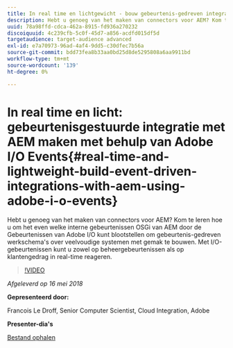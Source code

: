 ```yaml
---
title: In real time en lichtgewicht - bouw gebeurtenis-gedreven integratie met AEM gebruikend de Gebeurtenissen van Adobe I/O
description: Hebt u genoeg van het maken van connectors voor AEM? Kom te leren hoe u om het even welke interne gebeurtenissen OSGi van AEM door de Gebeurtenissen van Adobe I/O kunt blootstellen om gebeurtenis-gedreven werkschema's over veelvoudige systemen met gemak te bouwen. Met I/O-gebeurtenissen kunt u zowel op beheergebeurtenissen als op klantengedrag in real-time reageren.
uuid: 78a98ffd-cdca-462a-8915-fd936a270232
discoiquuid: 4c239cfb-5c0f-45d7-a856-acdfd015df5d
targetaudience: target-audience advanced
exl-id: e7a70973-96ad-4af4-9dd5-c30dfec7b56a
source-git-commit: bdd73fea8b33aa0bd25d8de5295808a6aa9911bd
workflow-type: tm+mt
source-wordcount: '139'
ht-degree: 0%

---
```


# In real time en licht: gebeurtenisgestuurde integratie met AEM maken met behulp van Adobe I/O Events{#real-time-and-lightweight-build-event-driven-integrations-with-aem-using-adobe-i-o-events}

Hebt u genoeg van het maken van connectors voor AEM? Kom te leren hoe u om het even welke interne gebeurtenissen OSGi van AEM door de Gebeurtenissen van Adobe I/O kunt blootstellen om gebeurtenis-gedreven werkschema&#39;s over veelvoudige systemen met gemak te bouwen. Met I/O-gebeurtenissen kunt u zowel op beheergebeurtenissen als op klantengedrag in real-time reageren.

>[!VIDEO](https://video.tv.adobe.com/v/22501/?quality=9)

*Afgeleverd op 16 mei 2018*

**Gepresenteerd door:**

Francois Le Droff, Senior Computer Scientist, Cloud Integration, Adobe

**Presenter-dia&#39;s**

[Bestand ophalen](assets/gem-2018-05-aem-events.pdf)

<!--
[Get back to the Overview](https://helpx.adobe.com/experience-manager/kt/eseminars/gems/aem-index.html)
-->
